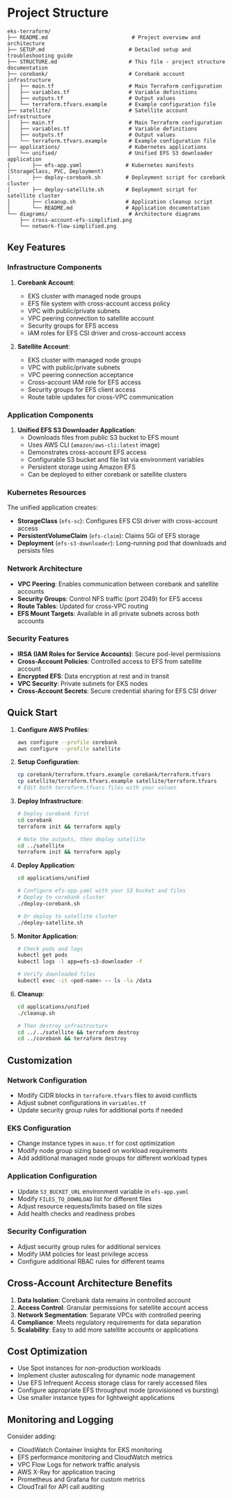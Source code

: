 # Project Structure

```text
eks-terraform/
├── README.md                           # Project overview and architecture
├── SETUP.md                           # Detailed setup and troubleshooting guide
├── STRUCTURE.md                       # This file - project structure documentation
├── corebank/                          # Corebank account infrastructure
│   ├── main.tf                        # Main Terraform configuration
│   ├── variables.tf                   # Variable definitions
│   ├── outputs.tf                     # Output values
│   └── terraform.tfvars.example       # Example configuration file
├── satellite/                         # Satellite account infrastructure
│   ├── main.tf                        # Main Terraform configuration
│   ├── variables.tf                   # Variable definitions
│   ├── outputs.tf                     # Output values
│   └── terraform.tfvars.example       # Example configuration file
├── applications/                      # Kubernetes applications
│   └── unified/                       # Unified EFS S3 downloader application
│       ├── efs-app.yaml              # Kubernetes manifests (StorageClass, PVC, Deployment)
│       ├── deploy-corebank.sh        # Deployment script for corebank cluster
│       ├── deploy-satellite.sh       # Deployment script for satellite cluster
│       ├── cleanup.sh                # Application cleanup script
│       └── README.md                 # Application documentation
└── diagrams/                          # Architecture diagrams
    ├── cross-account-efs-simplified.png
    └── network-flow-simplified.png
```

## Key Features

### Infrastructure Components

1. **Corebank Account**:
   - EKS cluster with managed node groups
   - EFS file system with cross-account access policy
   - VPC with public/private subnets
   - VPC peering connection to satellite account
   - Security groups for EFS access
   - IAM roles for EFS CSI driver and cross-account access

2. **Satellite Account**:
   - EKS cluster with managed node groups
   - VPC with public/private subnets
   - VPC peering connection acceptance
   - Cross-account IAM role for EFS access
   - Security groups for EFS client access
   - Route table updates for cross-VPC communication

### Application Components

1. **Unified EFS S3 Downloader Application**:
   - Downloads files from public S3 bucket to EFS mount
   - Uses AWS CLI (`amazon/aws-cli:latest` image)
   - Demonstrates cross-account EFS access
   - Configurable S3 bucket and file list via environment variables
   - Persistent storage using Amazon EFS
   - Can be deployed to either corebank or satellite clusters

### Kubernetes Resources

The unified application creates:

- **StorageClass** (`efs-sc`): Configures EFS CSI driver with cross-account access
- **PersistentVolumeClaim** (`efs-claim`): Claims 5Gi of EFS storage
- **Deployment** (`efs-s3-downloader`): Long-running pod that downloads and persists files

### Network Architecture

- **VPC Peering**: Enables communication between corebank and satellite accounts
- **Security Groups**: Control NFS traffic (port 2049) for EFS access
- **Route Tables**: Updated for cross-VPC routing
- **EFS Mount Targets**: Available in all private subnets across both accounts

### Security Features

- **IRSA (IAM Roles for Service Accounts)**: Secure pod-level permissions
- **Cross-Account Policies**: Controlled access to EFS from satellite account
- **Encrypted EFS**: Data encryption at rest and in transit
- **VPC Security**: Private subnets for EKS nodes
- **Cross-Account Secrets**: Secure credential sharing for EFS CSI driver

## Quick Start

1. **Configure AWS Profiles**:

   ```bash
   aws configure --profile corebank
   aws configure --profile satellite
   ```

2. **Setup Configuration**:

   ```bash
   cp corebank/terraform.tfvars.example corebank/terraform.tfvars
   cp satellite/terraform.tfvars.example satellite/terraform.tfvars
   # Edit both terraform.tfvars files with your values
   ```

3. **Deploy Infrastructure**:

   ```bash
   # Deploy corebank first
   cd corebank
   terraform init && terraform apply
   
   # Note the outputs, then deploy satellite
   cd ../satellite
   terraform init && terraform apply
   ```

4. **Deploy Application**:

   ```bash
   cd applications/unified
   
   # Configure efs-app.yaml with your S3 bucket and files
   # Deploy to corebank cluster
   ./deploy-corebank.sh
   
   # Or deploy to satellite cluster
   ./deploy-satellite.sh
   ```

5. **Monitor Application**:

   ```bash
   # Check pods and logs
   kubectl get pods
   kubectl logs -l app=efs-s3-downloader -f
   
   # Verify downloaded files
   kubectl exec -it <pod-name> -- ls -la /data
   ```

6. **Cleanup**:

   ```bash
   cd applications/unified
   ./cleanup.sh
   
   # Then destroy infrastructure
   cd ../../satellite && terraform destroy
   cd ../corebank && terraform destroy
   ```

## Customization

### Network Configuration

- Modify CIDR blocks in `terraform.tfvars` files to avoid conflicts
- Adjust subnet configurations in `variables.tf`
- Update security group rules for additional ports if needed

### EKS Configuration

- Change instance types in `main.tf` for cost optimization
- Modify node group sizing based on workload requirements
- Add additional managed node groups for different workload types

### Application Configuration

- Update `S3_BUCKET_URL` environment variable in `efs-app.yaml`
- Modify `FILES_TO_DOWNLOAD` list for different files
- Adjust resource requests/limits based on file sizes
- Add health checks and readiness probes

### Security Configuration

- Adjust security group rules for additional services
- Modify IAM policies for least privilege access
- Configure additional RBAC rules for different teams

## Cross-Account Architecture Benefits

1. **Data Isolation**: Corebank data remains in controlled account
2. **Access Control**: Granular permissions for satellite account access
3. **Network Segmentation**: Separate VPCs with controlled peering
4. **Compliance**: Meets regulatory requirements for data separation
5. **Scalability**: Easy to add more satellite accounts or applications

## Cost Optimization

- Use Spot instances for non-production workloads
- Implement cluster autoscaling for dynamic node management
- Use EFS Infrequent Access storage class for rarely accessed files
- Configure appropriate EFS throughput mode (provisioned vs bursting)
- Use smaller instance types for lightweight applications

## Monitoring and Logging

Consider adding:

- CloudWatch Container Insights for EKS monitoring
- EFS performance monitoring and CloudWatch metrics
- VPC Flow Logs for network traffic analysis
- AWS X-Ray for application tracing
- Prometheus and Grafana for custom metrics
- CloudTrail for API call auditing
